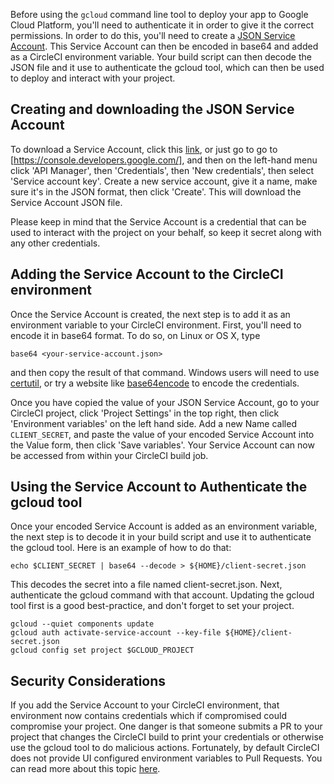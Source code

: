 <!--

title: Authentication with Google Cloud Platform

-->

Before using the `gcloud` command line tool to deploy your app to Google Cloud Platform, you'll need to authenticate it in order to give it the correct permissions. In order to do this, you'll need to create a [JSON Service Account](https://developers.google.com/identity/protocols/OAuth2ServiceAccount). This Service Account can then be encoded in base64 and added as a CircleCI environment variable. Your build script can then decode the JSON file and it use to authenticate the gcloud tool, which can then be used to deploy and interact with your project.

## Creating and downloading the JSON Service Account

To download a Service Account, click this [link](https://console.developers.google.com/apis/credentials/serviceaccountkey?project=_), or just go to go to [https://console.developers.google.com/], and then on the left-hand menu click 'API Manager', then 'Credentials', then 'New credentials', then select 'Service account key'. Create a new service account, give it a name, make sure it's in the JSON format, then click 'Create'. This will download the Service Account JSON file.

Please keep in mind that the Service Account is a credential that can be used to interact with the project on your behalf, so keep it secret along with any other credentials.

## Adding the Service Account to the CircleCI environment

Once the Service Account is created, the next step is to add it as an environment variable to your CircleCI environment. First, you'll need to encode it in base64 format. To do so, on Linux or OS X, type

    base64 <your-service-account.json>

and then copy the result of that command. Windows users will need to use [certutil](http://stackoverflow.com/questions/16945780/decoding-base64-in-batch), or try a website like [base64encode](https://www.base64decode.org/) to encode the credentials.

Once you have copied the value of your JSON Service Account, go to your CircleCI project, click 'Project Settings' in the top right, then click 'Environment variables' on the left hand side. Add a new Name called `CLIENT_SECRET`, and paste the value of your encoded Service Account into the Value form, then click 'Save variables'. Your Service Account can now be accessed from within your CircleCI build job.

## Using the Service Account to Authenticate the gcloud tool

Once your encoded Service Account is added as an environment variable, the next step is to decode it in your build script and use it to authenticate the gcloud tool. Here is an example of how to do that:

    echo $CLIENT_SECRET | base64 --decode > ${HOME}/client-secret.json

This decodes the secret into a file named client-secret.json. Next, authenticate the gcloud command with that account. Updating the gcloud tool first is a good best-practice, and don't forget to set your project.

	gcloud --quiet components update
	gcloud auth activate-service-account --key-file ${HOME}/client-secret.json
	gcloud config set project $GCLOUD_PROJECT

## Security Considerations

If you add the Service Account to your CircleCI environment, that environment now contains credentials which if compromised could compromise your project. One danger is that someone submits a PR to your project that changes the CircleCI build to print your credentials or otherwise use the gcloud tool to do malicious actions. Fortunately, by default CircleCI does not provide UI configured environment variables to Pull Requests. You can read more about this topic [here](https://circleci.com/docs/fork-pr-builds).
